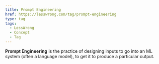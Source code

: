 ```yaml
---
title: Prompt Engineering
href: https://lesswrong.com/tag/prompt-engineering
type: tag
tags:
  - LessWrong
  - Concept
  - Tag
---
```


**Prompt Engineering** is the practice of designing inputs to go into an ML system (often a language model), to get it to produce a particular output.